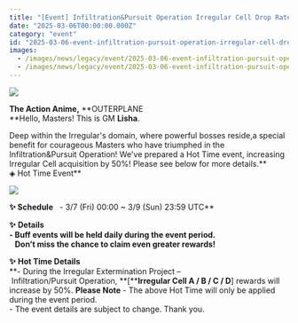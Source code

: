 ```yaml
---
title: "[Event] Infiltration&Pursuit Operation Irregular Cell Drop Rate Up! Event"
date: "2025-03-06T00:00:00.000Z"
category: "event"
id: "2025-03-06-event-infiltration-pursuit-operation-irregular-cell-drop-rate-up-event"
images:
  - /images/news/legacy/event/2025-03-06-event-infiltration-pursuit-operation-irregular-cell-drop-rate-up-event/5d12d8b92faa4955bfff6e390cbb5ba9.webp
  - /images/news/legacy/event/2025-03-06-event-infiltration-pursuit-operation-irregular-cell-drop-rate-up-event/71cc8bf448524849802581aeef7b6138.webp
---
```


![](/images/news/legacy/event/2025-03-06-event-infiltration-pursuit-operation-irregular-cell-drop-rate-up-event/5d12d8b92faa4955bfff6e390cbb5ba9.webp)  

**The Action Anime,** **OUTERPLANE  
**Hello, Masters! This is GM **Lisha**.  
  
Deep within the Irregular's domain, where powerful bosses reside,a special benefit for courageous Masters who have triumphed in the Infiltration&Pursuit Operation! We've prepared a Hot Time event, increasing Irregular Cell acquisition by 50%! Please see below for more details.**  
◈ Hot Time Event**

![](/images/news/legacy/event/2025-03-06-event-infiltration-pursuit-operation-irregular-cell-drop-rate-up-event/71cc8bf448524849802581aeef7b6138.webp)  
  

****✨** **Schedule****   - 3/7 (Fri) 00:00 ~ 3/9 (Sun) 23:59 UTC**  
  
**✨** **Details**  
**\- Buff events will be held daily during the event period.  
   Don’t miss the chance to claim even greater rewards!**  
  
**✨** **Hot Time Details**  
**\- During the Irregular Extermination Project – Infiltration/Pursuit Operation, **\[****Irregular Cell A / B / C / D**\] rewards will increase by 50%. **Please Note** \- The above Hot Time will only be applied during the event period.  
\- The event details are subject to change. Thank you.
